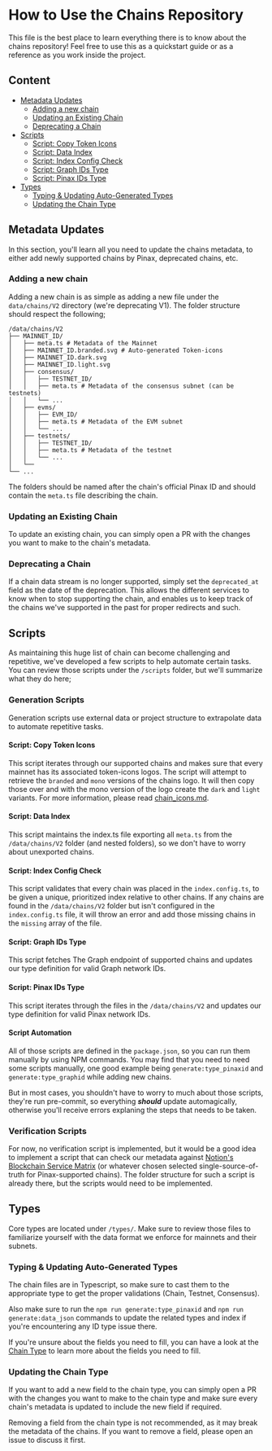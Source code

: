 # How to Use the Chains Repository

This file is the best place to learn everything there is to know about the chains repository! Feel free to use this as a quickstart guide or as a reference as you work inside the project.

## Content

- [Metadata Updates](#metadata-updates)
   - [Adding a new chain](#adding-a-new-chain)
   - [Updating an Existing Chain](#updating-an-existing-chain)
   - [Deprecating a Chain](#deprecating-a-chain)
- [Scripts](#scripts)
   - [Script: Copy Token Icons](#script-copy-token-icons)
   - [Script: Data Index](#script-data-index)
   - [Script: Index Config Check](#script-index-config-check)
   - [Script: Graph IDs Type](#script-graph-ids-type)
   - [Script: Pinax IDs Type](#script-pinax-ids-type)
- [Types](#types)
   - [Typing & Updating Auto-Generated Types](#typing--updating-auto-generated-types)
   - [Updating the Chain Type](#updating-the-chain-type)

## Metadata Updates

In this section, you'll learn all you need to update the chains metadata, to either add newly supported chains by Pinax, deprecated chains, etc.

### Adding a new chain

Adding a new chain is as simple as adding a new file under the `data/chains/V2` directory (we're deprecating V1). The folder structure should respect the following;

```
/data/chains/V2
├── MAINNET_ID/
│   ├── meta.ts # Metadata of the Mainnet
│   ├── MAINNET_ID.branded.svg # Auto-generated Token-icons
│   ├── MAINNET_ID.dark.svg
│   ├── MAINNET_ID.light.svg
│   ├── consensus/
│   │   ├── TESTNET_ID/
│   │   ├── meta.ts # Metadata of the consensus subnet (can be testnets)
│   │   └── ...
│   ├── evms/
│   │   ├── EVM_ID/
│   │   ├── meta.ts # Metadata of the EVM subnet
│   │   └── ...
│   ├── testnets/
│   │   ├── TESTNET_ID/
│   │   ├── meta.ts # Metadata of the testnet
│   │   └── ...
│   └──
└── ...
```

The folders should be named after the chain's official Pinax ID and should contain the `meta.ts` file describing the chain.

### Updating an Existing Chain

To update an existing chain, you can simply open a PR with the changes you want to make to the chain's metadata.

### Deprecating a Chain

If a chain data stream is no longer supported, simply set the `deprecated_at` field as the date of the deprecation. This allows the different services to know when to stop supporting the chain, and enables us to keep track of the chains we've supported in the past for proper redirects and such.

## Scripts

As maintaining this huge list of chain can become challenging and repetitive, we've developed a few scripts to help automate certain tasks. You can review those scripts under the `/scripts` folder, but we'll summarize what they do here;

### Generation Scripts

Generation scripts use external data or project structure to extrapolate data to automate repetitive tasks.

#### Script: Copy Token Icons

This script iterates through our supported chains and makes sure that every mainnet has its associated token-icons logos. The script will attempt to retrieve the `branded` and `mono` versions of the chains logo. It will then copy those over and with the mono version of the logo create the `dark` and `light` variants. For more information, please read [chain_icons.md](./chain_icons.md).

#### Script: Data Index

This script maintains the index.ts file exporting all `meta.ts` from the `/data/chains/V2` folder (and nested folders), so we don't have to worry about unexported chains.

#### Script: Index Config Check

This script validates that every chain was placed in the `index.config.ts`, to be given a unique, prioritized index relative to other chains. If any chains are found in the `/data/chains/V2` folder but isn't configured in the `index.config.ts` file, it will throw an error and add those missing chains in the `missing` array of the file.

#### Script: Graph IDs Type

This script fetches The Graph endpoint of supported chains and updates our type definition for valid Graph network IDs.

#### Script: Pinax IDs Type

This script iterates through the files in the `/data/chains/V2` and updates our type definition for valid Pinax network IDs.


#### Script Automation

All of those scripts are defined in the `package.json`, so you can run them manually by using NPM commands. You may find that you need to need some scripts manually, one good example being `generate:type_pinaxid` and `generate:type_graphid` while adding new chains.

But in most cases, you shouldn't have to worry to much about those scripts, they're run pre-commit, so everything _**should**_ update automagically, otherwise you'll receive errors explaning the steps that needs to be taken.

### Verification Scripts

For now, no verification script is implemented, but it would be a good idea to implement a script that can check our metadata against [Notion's Blockchain Service Matrix](https://www.notion.so/pinaxnetwork/bfec60491b1d48509980ef69e31e7651?v=93922339441443698c3ebc8a695b61bd) (or whatever chosen selected single-source-of-truth for Pinax-supported chains). The folder structure for such a script is already there, but the scripts would need to be implemented.

## Types

Core types are located under `/types/`. Make sure to review those files to familiarize yourself with the data format we enforce for mainnets and their subnets.

### Typing & Updating Auto-Generated Types

The chain files are in Typescript, so make sure to cast them to the appropriate type to get the proper validations (Chain, Testnet, Consensus).

Also make sure to run the `npm run generate:type_pinaxid` and `npm run generate:data_json` commands to update the related types and index if you're encountering any ID type issue there.

If you're unsure about the fields you need to fill, you can have a look at the [Chain Type](/types/chain.types.ts) to learn more about the fields you need to fill.

### Updating the Chain Type

If you want to add a new field to the chain type, you can simply open a PR with the changes you want to make to the chain type and make sure every chain's metadata is updated to include the new field if required.

Removing a field from the chain type is not recommended, as it may break the metadata of the chains. If you want to remove a field, please open an issue to discuss it first.